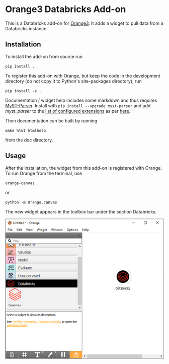 Orange3 Databricks Add-on
=========================

This is a Databricks add-on for [Orange3](http://orange.biolab.si). It adds a widget to pull data from a Databricks instance.

Installation
------------

To install the add-on from source run

    pip install .

To register this add-on with Orange, but keep the code in the development directory (do not copy it to Python's site-packages directory), run

    pip install -e .

Documentation / widget help includes some markdown and thus requires [MyST-Parser](https://myst-parser.readthedocs.io/en/latest/). Install with `pip install --upgrade myst-parser` and add *myst_parser* to the [list of configured extensions](https://www.sphinx-doc.org/en/master/usage/configuration.html#confval-extensions) as per [here](https://www.sphinx-doc.org/en/master/usage/markdown.html).

Then documentation can be built by running

    make html htmlhelp

from the doc directory.

Usage
-----

After the installation, the widget from this add-on is registered with Orange. To run Orange from the terminal,
use

    orange-canvas

or

    python -m Orange.canvas

The new widget appears in the toolbox bar under the section Databricks.

![screenshot](https://github.com/the-mad-statter/orange3-databricks-addon/blob/main/screenshot.png)
